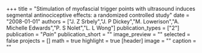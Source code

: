 +++
title = "Stimulation of myofascial trigger points with ultrasound induces segmental antinociceptive effects: a randomized controlled study"
date = "2008-01-01"
authors = ["J. Z Srbely","J. P Dickey","M. Lowerison","A. Michelle Edwards","P. S Nolet","L. L Wong"]
publication_types = ["2"]
publication = "_Pain_"
publication_short = ""
image_preview = ""
selected = false
projects = []
math = true
highlight = true
[header]
image = ""
caption = ""
